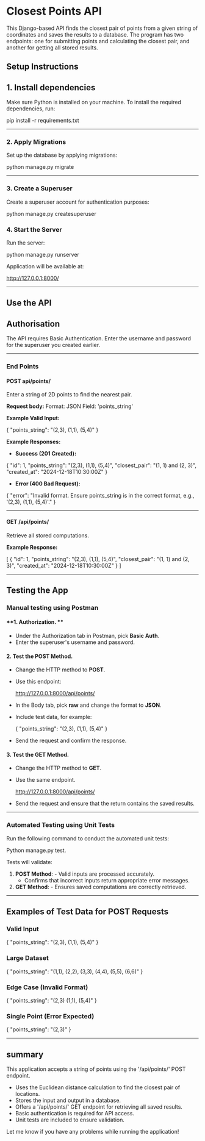 # Closest Points API

This Django-based API finds the closest pair of points from a given string of coordinates and 
saves the results to a database. The program has two endpoints: one for submitting points and calculating 
the closest pair, and another for getting all stored results.

## **Setup Instructions**

## **1. Install dependencies**
Make sure Python is installed on your machine. To install the required dependencies, run:


pip install -r requirements.txt

---

### **2. Apply Migrations**
Set up the database by applying migrations:

python manage.py migrate


---

### **3. Create a Superuser**
Create a superuser account for authentication purposes:

python manage.py createsuperuser


### **4. Start the Server**
Run the server:

python manage.py runserver

Application will be available at:

http://127.0.0.1:8000/


---

## **Use the API**

## **Authorisation**
The API requires Basic Authentication. Enter the username and password for the superuser you created earlier.

---

### **End Points**

#### **POST api/points/**
Enter a string of 2D points to find the nearest pair.

**Request body:**
Format: JSON Field: 'points_string'


**Example Valid Input:**

{
    "points_string": "(2,3), (1,1), (5,4)"
}


**Example Responses:**
- **Success (201 Created):**

{
    "id": 1,
    "points_string": "(2,3), (1,1), (5,4)",
    "closest_pair": "(1, 1) and (2, 3)",
    "created_at": "2024-12-18T10:30:00Z"
}

- **Error (400 Bad Request):**

{
    "error": "Invalid format. Ensure points_string is in the correct format, e.g., '(2,3), (1,1), (5,4)'."
}


---

#### **GET /api/points/**
Retrieve all stored computations.

**Example Response:**

[
    {
        "id": 1,
        "points_string": "(2,3), (1,1), (5,4)",
        "closest_pair": "(1, 1) and (2, 3)",
        "created_at": "2024-12-18T10:30:00Z"
    }
]


---

## **Testing the App**

### **Manual testing using Postman**

#### **1. Authorization. **
- Under the Authorization tab in Postman, pick **Basic Auth**.
- Enter the superuser's username and password.

#### **2. Test the POST Method**.
- Change the HTTP method to **POST**.
- Use this endpoint:

  http://127.0.0.1:8000/api/points/

- In the Body tab, pick **raw** and change the format to **JSON**.
- Include test data, for example:


  {
      "points_string": "(2,3), (1,1), (5,4)"
  }

- Send the request and confirm the response.

#### **3. Test the GET Method**.
- Change the HTTP method to **GET**.
- Use the same endpoint.

  http://127.0.0.1:8000/api/points/

- Send the request and ensure that the return contains the saved results.

---

### **Automated Testing using Unit Tests**
Run the following command to conduct the automated unit tests:

Python manage.py test.


Tests will validate:
1. **POST Method**: - Valid inputs are processed accurately.
   - Confirms that incorrect inputs return appropriate error messages.
2. **GET Method**: - Ensures saved computations are correctly retrieved.


---

## **Examples of Test Data for POST Requests**

### Valid Input

{
    "points_string": "(2,3), (1,1), (5,4)"
}


### Large Dataset

{
    "points_string": "(1,1), (2,2), (3,3), (4,4), (5,5), (6,6)"
}


### Edge Case (Invalid Format)

{
    "points_string": "(2,3) (1,1), (5,4)"
}


### Single Point (Error Expected)

{
    "points_string": "(2,3)"
}


---

## **summary**
This application accepts a string of points using the '/api/points/' POST endpoint.
- Uses the Euclidean distance calculation to find the closest pair of locations.
- Stores the input and output in a database.
- Offers a '/api/points/' GET endpoint for retrieving all saved results.
- Basic authentication is required for API access.
- Unit tests are included to ensure validation.

Let me know if you have any problems while running the application!

